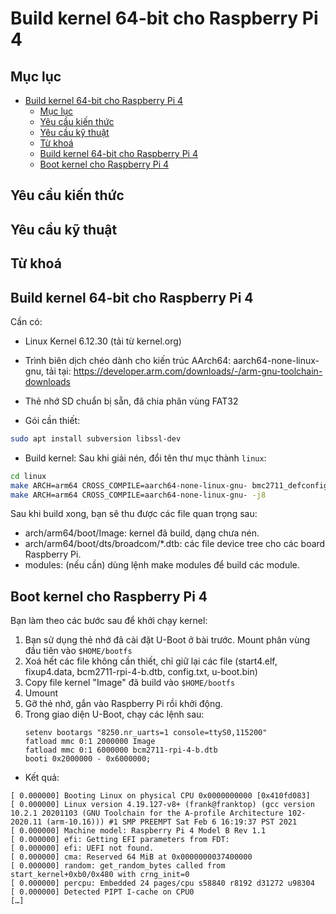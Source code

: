 # Build kernel 64-bit cho Raspberry Pi 4

## Mục lục

- [Build kernel 64-bit cho Raspberry Pi 4](#build-kernel-64-bit-cho-raspberry-pi-4)
	- [Mục lục](#mục-lục)
	- [Yêu cầu kiến thức](#yêu-cầu-kiến-thức)
	- [Yêu cầu kỹ thuật](#yêu-cầu-kỹ-thuật)
	- [Từ khoá](#từ-khoá)
	- [Build kernel 64-bit cho Raspberry Pi 4](#build-kernel-64-bit-cho-raspberry-pi-4-1)
	- [Boot kernel cho Raspberry Pi 4](#boot-kernel-cho-raspberry-pi-4)


## Yêu cầu kiến thức

## Yêu cầu kỹ thuật

## Từ khoá

## Build kernel 64-bit cho Raspberry Pi 4

Cần có:
  - Linux Kernel 6.12.30 (tải từ kernel.org)
  - Trình biên dịch chéo dành cho kiến trúc AArch64: aarch64-none-linux-gnu, tải tại: https://developer.arm.com/downloads/-/arm-gnu-toolchain-downloads
  - Thẻ nhớ SD chuẩn bị sẵn, đã chia phân vùng FAT32

- Gói cần thiết:

```sh
sudo apt install subversion libssl-dev
```

- Build kernel: Sau khi giải nén, đổi tên thư mục thành `linux`:

```sh
cd linux
make ARCH=arm64 CROSS_COMPILE=aarch64-none-linux-gnu- bmc2711_defconfig
make ARCH=arm64 CROSS_COMPILE=aarch64-none-linux-gnu- -j8
```

Sau khi build xong, bạn sẽ thu được các file quan trọng sau:

- arch/arm64/boot/Image: kernel đã build, dạng chưa nén.
- arch/arm64/boot/dts/broadcom/*.dtb: các file device tree cho các board Raspberry Pi.
- modules: (nếu cần) dùng lệnh make modules để build các module.

## Boot kernel cho Raspberry Pi 4

Bạn làm theo các bước sau để khởi chạy kernel:

1. Bạn sử dụng thẻ nhớ đã cài đặt U-Boot ở bài trước. Mount phân vùng đầu tiên vào `$HOME/bootfs`
2. Xoá hết các file không cần thiết, chỉ giữ lại các file (start4.elf, fixup4.data, bcm2711-rpi-4-b.dtb, config.txt, u-boot.bin)
3. Copy file kernel "Image" đã build vào `$HOME/bootfs`
4. Umount
5. Gỡ thẻ nhớ, gắn vào Raspberry Pi rồi khởi động.
6. Trong giao diện U-Boot, chạy các lệnh sau:
	```
	setenv bootargs "8250.nr_uarts=1 console=ttyS0,115200"
	fatload mmc 0:1 2000000 Image
	fatload mmc 0:1 6000000 bcm2711-rpi-4-b.dtb
	booti 0x2000000 - 0x6000000;
	```

- Kết quả:

```
[ 0.000000] Booting Linux on physical CPU 0x0000000000 [0x410fd083]
[ 0.000000] Linux version 4.19.127-v8+ (frank@franktop) (gcc version 10.2.1 20201103 (GNU Toolchain for the A-profile Architecture 102-2020.11 (arm-10.16))) #1 SMP PREEMPT Sat Feb 6 16:19:37 PST 2021
[ 0.000000] Machine model: Raspberry Pi 4 Model B Rev 1.1
[ 0.000000] efi: Getting EFI parameters from FDT:
[ 0.000000] efi: UEFI not found.
[ 0.000000] cma: Reserved 64 MiB at 0x0000000037400000
[ 0.000000] random: get_random_bytes called from start_kernel+0xb0/0x480 with crng_init=0
[ 0.000000] percpu: Embedded 24 pages/cpu s58840 r8192 d31272 u98304
[ 0.000000] Detected PIPT I-cache on CPU0
[…]
```